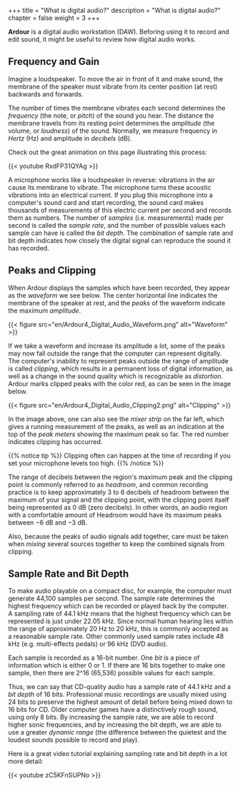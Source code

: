 +++
title = "What is digital audio?"
description = "What is digital audio?"
chapter = false
weight = 3
+++

**Ardour** is a digital audio workstation (DAW). Beforing using it to
record and edit sound, it might be useful to review how digital audio
works.

## Frequency and Gain

Imagine a loudspeaker. To move the air in front of it and make sound,
the membrane of the speaker must vibrate from its center position (at
rest) backwards and forwards.

The number of times the membrane vibrates each second determines the
_frequency_ (the note, or _pitch_) of the sound you hear. The distance the 
membrane travels from its resting point determines the _amplitude_ (the 
volume, or _loudness_) of the sound. Normally, we measure frequency in
_Hertz_ (Hz) and amplitude in _decibels_ (dB).

Check out the great animation on this page illustrating this process:

{{< youtube RxdFP31QYAg >}}

A microphone works like a loudspeaker in reverse: vibrations in the air 
cause its membrane to vibrate. The microphone turns these acoustic
vibrations into an electrical current. If you plug this microphone into a
computer's sound card and start recording, the sound card makes thousands 
of measurements of this electric current per second and records them as
numbers. The number of _samples_ (i.e. measurements) made per second is
called the _sample rate_, and the number of possible values each sample can 
have is called the _bit depth_. The combination of sample rate and bit
depth indicates how closely the digital signal can reproduce the sound it
has recorded.

## Peaks and Clipping

When Ardour displays the samples which have been recorded, they appear as
the _waveform_ we see below. The center horizontal line indicates the
membrane of the speaker at rest, and the _peaks_ of the waveform indicate
the maximum _amplitude_.

{{< figure src="en/Ardour4_Digital_Audio_Waveform.png" alt="Waveform" >}}

If we take a waveform and increase its amplitude a lot, some of the peaks
may now fall outside the range that the computer can represent digitally.
The computer's inability to represent peaks outside the range of amplitude
is called _clipping_, which results in a permanent loss of digital
information, as well as a change in the sound quality which is recognizable
as _distortion_. Ardour marks clipped peaks with the color red, as can be
seen in the image below.

{{< figure src="en/Ardour4_Digital_Audio_Clipping2.png" alt="Clipping" >}}

In the image above, one can also see the _mixer strip_ on the far left,
which gives a running measurement of the peaks, as well as an indication
at the top of the _peak meters_ showing the maximum peak so far. The red
number indicates clipping has occurred.

{{% notice tip %}}
Clipping often can happen at the time of recording if you set your 
microphone levels too high.
{{% /notice %}}

The range of decibels between the region's maximum peak and the clipping
point is commonly referred to as _headroom_, and common recording practice
is to keep approximately 3 to 6 decibels of headroom between the maximum of 
your signal and the clipping point, with the clipping point itself being
represented as 0 dB (zero decibels). In other words, an audio region with a
comfortable amount of Headroom would have its maximum peaks between −6 dB 
and −3 dB.

Also, because the peaks of audio signals add together, care must be taken when
_mixing_ several sources together to keep the combined signals from clipping.

## Sample Rate and Bit Depth

To make audio playable on a compact disc, for example, the computer must
generate 44,100 samples per second. The sample rate determines the highest
frequency which can be recorded or played back by the computer. A sampling
rate of 44.1 kHz means that the highest frequency which can be represented is
just under 22.05 kHz. Since normal human hearing lies within the range of
approximately 20 Hz to 20 kHz, this is commonly accepted as a reasonable
sample rate. Other commonly used sample rates include 48 kHz (e.g.
multi-effects pedals) or 96 kHz (DVD audio).

Each sample is recorded as a 16-bit number. One _bit_ is a piece of
information which is either 0 or 1. If there are 16 bits together to make one
sample, then there are 2^16 (65,536) possible values for each sample.

Thus, we can say that CD-quality audio has a sample rate of 44.1 kHz and
a _bit depth_ of 16 bits. Professional music recordings are usually mixed
using 24 bits to preserve the highest amount of detail before being mixed down
to 16 bits for CD. Older computer games have a distinctively rough sound,
using only 8 bits. By increasing the sample rate, we are able to record higher
sonic frequencies, and by increasing the bit depth, we are able to use a
greater _dynamic range_ (the difference between the quietest and the loudest
sounds possible to record and play).

Here is a great video tutorial explaining sampling rate and bit depth in a lot
more detail:

{{< youtube zC5KFnSUPNo >}}

